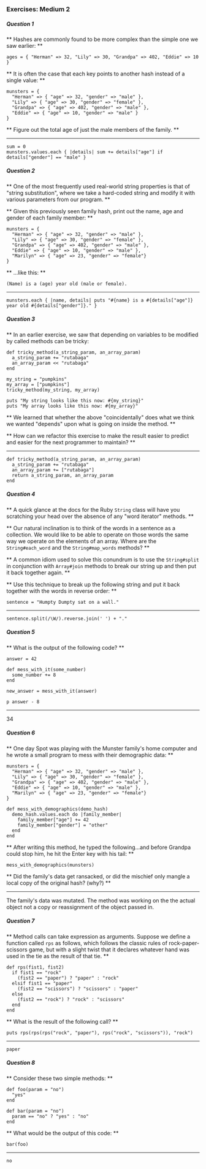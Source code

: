 ### Exercises: Medium 2

##### Question 1

** Hashes are commonly found to be more complex than the simple one we saw earlier: **

```
ages = { "Herman" => 32, "Lily" => 30, "Grandpa" => 402, "Eddie" => 10 }
```
** It is often the case that each key points to another hash instead of a single value: **

```
munsters = {
  "Herman" => { "age" => 32, "gender" => "male" },
  "Lily" => { "age" => 30, "gender" => "female" },
  "Grandpa" => { "age" => 402, "gender" => "male" },
  "Eddie" => { "age" => 10, "gender" => "male" }
}
```
** Figure out the total age of just the male members of the family. **
___
```
sum = 0
munsters.values.each { |details| sum += details["age"] if details["gender"] == "male" }
``` 
##### Question 2
** One of the most frequently used real-world string properties is that of "string substitution", where we take a hard-coded string and modify it with various parameters from our program. **

** Given this previously seen family hash, print out the name, age and gender of each family member: **

```
munsters = {
  "Herman" => { "age" => 32, "gender" => "male" },
  "Lily" => { "age" => 30, "gender" => "female" },
  "Grandpa" => { "age" => 402, "gender" => "male" },
  "Eddie" => { "age" => 10, "gender" => "male" },
  "Marilyn" => { "age" => 23, "gender" => "female"}
}
```
** ...like this: **

```
(Name) is a (age) year old (male or female).
```
___
```
munsters.each { |name, details| puts "#{name} is a #{details["age"]} year old #{details["gender"]}." }
```
##### Question 3
** In an earlier exercise, we saw that depending on variables to be modified by called methods can be tricky:

```
def tricky_method(a_string_param, an_array_param)
  a_string_param += "rutabaga"
  an_array_param << "rutabaga"
end

my_string = "pumpkins"
my_array = ["pumpkins"]
tricky_method(my_string, my_array)

puts "My string looks like this now: #{my_string}"
puts "My array looks like this now: #{my_array}"
```
** We learned that whether the above "coincidentally" does what we think we wanted "depends" upon what is going on inside the method. **

** How can we refactor this exercise to make the result easier to predict and easier for the next programmer to maintain? **
___
```
def tricky_method(a_string_param, an_array_param)
  a_string_param += "rutabaga"
  an_array_param += ["rutabaga"]
  return a_string_param, an_array_param
end
```
##### Question 4
** A quick glance at the docs for the Ruby `String` class will have you scratching your head over the absence of any "word iterator" methods. **

** Our natural inclination is to think of the words in a sentence as a collection. We would like to be able to operate on those words the same way we operate on the elements of an array. Where are the `String#each_word` and the `String#map_words` methods? **

** A common idiom used to solve this conundrum is to use the `String#split` in conjunction with `Array#join` methods to break our string up and then put it back together again. **

** Use this technique to break up the following string and put it back together with the words in reverse order: **

```
sentence = "Humpty Dumpty sat on a wall."
```
___
```
sentence.split(/\W/).reverse.join(' ') + "."
```
##### Question 5
** What is the output of the following code? **

```
answer = 42

def mess_with_it(some_number)
  some_number += 8
end

new_answer = mess_with_it(answer)

p answer - 8
```
___
34
##### Question 6
** One day Spot was playing with the Munster family's home computer and he wrote a small program to mess with their demographic data: **

```
munsters = {
  "Herman" => { "age" => 32, "gender" => "male" },
  "Lily" => { "age" => 30, "gender" => "female" },
  "Grandpa" => { "age" => 402, "gender" => "male" },
  "Eddie" => { "age" => 10, "gender" => "male" },
  "Marilyn" => { "age" => 23, "gender" => "female"}
}

def mess_with_demographics(demo_hash)
  demo_hash.values.each do |family_member|
    family_member["age"] += 42
    family_member["gender"] = "other"
  end
end
```
** After writing this method, he typed the following...and before Grandpa could stop him, he hit the Enter key with his tail: **

```
mess_with_demographics(munsters)
```
** Did the family's data get ransacked, or did the mischief only mangle a local copy of the original hash? (why?) **
___
The family's data was mutated. The method was working on the the actual object not a copy or reassignment of the object passed in.
##### Question 7
** Method calls can take expression as arguments. Suppose we define a function called `rps` as follows, which follows the classic rules of rock-paper-scissors game, but with a slight twist that it declares whatever hand was used in the tie as the result of that tie. **

```
def rps(fist1, fist2)
  if fist1 == "rock"
    (fist2 == "paper") ? "paper" : "rock"
  elsif fist1 == "paper"
    (fist2 == "scissors") ? "scissors" : "paper"
  else
    (fist2 == "rock") ? "rock" : "scissors"
  end
end
```
** What is the result of the following call? **
```
puts rps(rps(rps("rock", "paper"), rps("rock", "scissors")), "rock")
```
___
`paper`
##### Question 8
** Consider these two simple methods: **

```
def foo(param = "no")
  "yes"
end

def bar(param = "no")
  param == "no" ? "yes" : "no"
end
```
** What would be the output of this code: **

```
bar(foo)
```
___
`no`